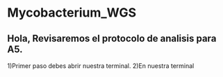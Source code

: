 # Mycobacterium_WGS

## Hola, Revisaremos el protocolo de analisis para A5.

1)Primer paso debes abrir nuestra terminal.
2)En nuestra terminal 
